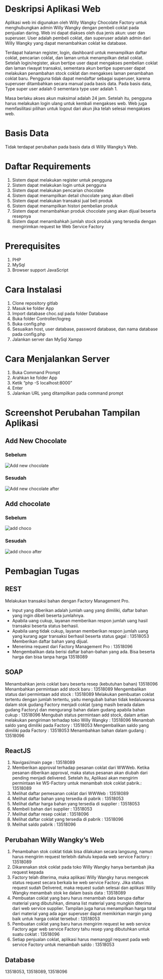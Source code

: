 # Deskripsi Aplikasi Web
Aplikasi web ini digunakan oleh Willy Wangky Chocolate Factory untuk menghubungkan admin Willy Wangky dengan pembeli coklat pada penjualan daring. Web ini dapat diakses oleh dua jenis akun: user dan superuser. User adalah pembeli coklat, dan superuser adalah admin dari Willy Wangky yang dapat menambahkan coklat ke database.

Terdapat halaman register, login, dashboard untuk menampilkan daftar coklat, pencarian coklat, dan laman untuk menampilkan detail coklat. Setelah login/register, akun bertipe user dapat mengakses pembelian coklat dan laman riwayat transaksi, sementara akun bertipe superuser dapat melakukan penambahan stock coklat dan mengakses laman penambahan coklat baru. Pengguna tidak dapat mendaftar sebagai superuser, karena superuser ditambahkan secara manual pada basis data. Pada basis data, Type super user adalah 0 sementara type user adalah 1.

Masa berlaku akses akun maksimal adalah 24 jam. Setelah itu, pengguna harus melakukan login ulang untuk kembali mengakses web. Web juga memfasilitasi pilihan untuk logout dari akun jika telah selesai mengakses web.

# Basis Data
Tidak terdapat perubahan pada basis data di Willy Wangky’s Web.

# Daftar Requirements
1. Sistem dapat melakukan register untuk pengguna
2. Sistem dapat melakukan login untuk pengguna
3. Sistem dapat melakukan pencarian chocolate
4. Sistem dapat menampilkan detail chocolate yang akan dibeli
5. Sistem dapat melakukan transaksi jual beli produk
6. Sistem dapat menampilkan histori pembelian produk
7. Sistem dapat menambahkan produk chocolate yang akan dijual beserta resepnya
8. Sistem dapat menambahkah jumlah stock produk yang tersedia dengan mengirimkan request ke Web Service Factory

# Prerequisites
1. PHP
2. MySql
3. Browser support JavaScript

# Cara Instalasi
1. Clone repository gitlab
2. Masuk ke folder App
3. Import database choc.sql pada folder Database
4. Buka folder Controller/logreg
5. Buka config.php
6. Sesuaikan host, user database, password database, dan nama database pada config.php
7. Jalankan server dan MySql Xampp

# Cara Menjalankan Server
1. Buka Command Prompt
2. Arahkan ke folder App
3. Ketik “php -S localhost:8000”
4. Enter 
5. Jalankan URL yang ditampilkan pada command prompt

# Screenshot Perubahan Tampilan Aplikasi

## Add New Chocolate
### Sebelum
![Add new chocolate](layar/add_new_chocolate.png)
### Sesudah
![Add new chocolate after](layar/add_new_chocolate_after.png)

## Add chocolate 
### Sebelum
![add choco](layar/add_amount_chocolate.png)
### Sesudah
![add choco after](layar/add_amount_chocolate_after.png)

# Pembagian Tugas
## REST
Melakukan transaksi bahan dengan Factory Management Pro.
- Input yang diberikan adalah jumlah uang yang dimiliki, daftar bahan yang ingin dibeli beserta jumlahnya.
- Apabila uang cukup, layanan memberikan respon jumlah uang hasil transaksi beserta status berhasil.
- Apabila uang tidak cukup, layanan memberikan respon jumlah uang yang kurang agar transaksi berhasil beserta status gagal : 13518053
Memberikan daftar bahan yang dijual. 
- Menerima request dari Factory Management Pro : 13518096
- Mengembalikan data berisi daftar bahan-bahan yang ada. Bisa beserta harga dan bisa tanpa harga 13518089
## SOAP
Menambahkan jenis coklat baru beserta resep (kebutuhan bahan) 13518096
Menambahkan permintaan add stock baru : 13518089
Mengembalikan status dari permintaan add stock : 13518089
Melakukan pembuatan coklat tertentu dengan jumlah tertentu, yaitu mengubah bahan tidak kedaluwarsa dalam stok gudang Factory menjadi coklat (yang masih berada dalam gudang Factory) dan mengurangi bahan dalam gudang apabila bahan cukup : 13518096
Mengubah status permintaan add stock, dalam artian melakukan pengiriman terhadap toko Willy Wangky : 13518096
Menambah saldo yang dimiliki pada Factory : 13518053
Mengembalikan saldo yang dimiliki pada Factory : 13518053
Menambahkan bahan dalam gudang : 13518096


## ReactJS
1. Navigasi/main page : 13518089
2. Memberikan approval terhadap pesanan coklat dari WWWeb. Ketika pesanan diberikan approval, maka status pesanan akan diubah dari pending menjadi delivered. Setelah itu, Aplikasi akan mengirim permintaan ke WS-Factory untuk menambah stok coklat pabrik.: 13518089
3. Melihat daftar pemesanan coklat dari WWWeb : 13518089
4. Melihat daftar bahan yang tersedia di pabrik : 13518053
5. Melihat daftar harga bahan yang tersedia di supplier : 13518053
6. Membeli bahan dari supplier : 13518053
7. Melihat daftar resep coklat : 13518096
8. Melihat daftar coklat yang tersedia di pabrik : 13518096
9. Melihat saldo pabrik : 13518096
## Perubahan Willy Wangky’s Web
1. Penambahan stok coklat tidak bisa dilakukan secara langsung, namun harus mengirim request terlebih dahulu kepada web service Factory : 13518089
2. Dikarenakan stok coklat pada toko Willy Wangky hanya bertambah jika request kepada 
3. Factory telah diterima, maka aplikasi Willy Wangky harus mengecek status request secara berkala ke web service Factory. Jika status request sudah Delivered, maka request sudah selesai dan aplikasi Willy Wangky menambah stok ke dalam basis data : 13518089
4. Pembuatan coklat yang baru harus menambah data berupa daftar material yang dibutuhkan, dimana list material yang mungkin diterima dari web service supplier. Tampilan juga harus menampilkan harga total dari material yang ada agar superuser dapat memikirkan margin yang baik untuk harga coklat tersebut : 13518053
5. Pembuatan coklat yang baru harus mengirim request ke web service Factory agar web service Factory tahu resep yang dibutuhkan untuk suatu coklat : 13518096
6. Setiap penjualan coklat, aplikasi harus memanggil request pada web service Factory untuk menambah saldo : 13518053

## Database
13518053, 13518089, 13518096
